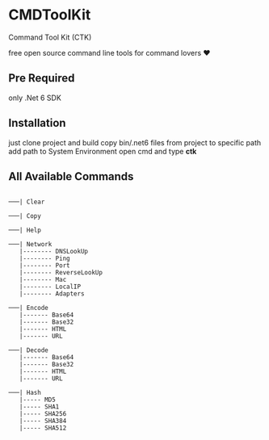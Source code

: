 

# CMDToolKit

Command Tool Kit (CTK)

free open source command line tools for command lovers ❤️

## Pre Required
only .Net 6 SDK
## Installation
just clone project and build
copy bin/.net6 files from project to specific path 
add path to System Environment 
open cmd and type **ctk**

## All Available Commands

```

───| Clear

───| Copy

───| Help

───| Network
   |-------- DNSLookUp
   |-------- Ping
   |-------- Port
   |-------- ReverseLookUp
   |-------- Mac
   |-------- LocalIP
   |-------- Adapters

───| Encode
   |------- Base64
   |------- Base32
   |------- HTML
   |------- URL

───| Decode
   |------- Base64
   |------- Base32
   |------- HTML
   |------- URL

───| Hash
   |----- MD5
   |----- SHA1
   |----- SHA256
   |----- SHA384
   |----- SHA512

```
